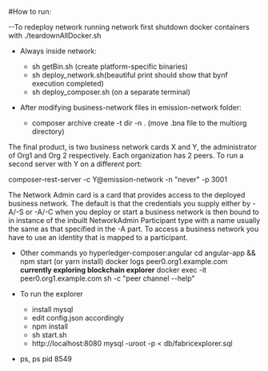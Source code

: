#How to run:

--To redeploy network running network first shutdown docker containers with 
./teardownAllDocker.sh

- Always inside network:
    - sh getBin.sh (create platform-specific binaries)
    - sh deploy_network.sh(beautiful print should show that bynf execution completed)
    - sh deploy_composer.sh (on a separate terminal)
      
- After modifying business-network files in emission-network folder:
    - composer archive create -t dir -n . (move .bna file to the multiorg directory)

The final product, is two business network cards X and Y, the administrator of Org1 and Org 2 respectively. Each organization has 2 peers. To run a second server with Y on a different port:

composer-rest-server -c Y@emission-network -n "never" -p 3001

The Network Admin card is a card that provides access to the deployed business network. The default is that the credentials you supply either by -A/-S or -A/-C when you deploy or start a business network is then bound to in instance of the inbuilt NetworkAdmin Participant type with a name usually the same as that specified in the -A part. To access a business network you have to use an identity that is mapped to a participant.

- Other commands
yo hyperledger-composer:angular
cd angular-app && npm start (or yarn install)
docker logs peer0.org1.example.com
**currently exploring blockchain explorer**
docker exec -it peer0.org1.example.com sh -c "peer channel --help"

- To run the explorer
    - install mysql
    - edit config.json accordingly
    - npm install
    - sh start.sh
    - http://localhost:8080
    mysql -uroot -p < db/fabricexplorer.sql

- ps, ps pid 8549
